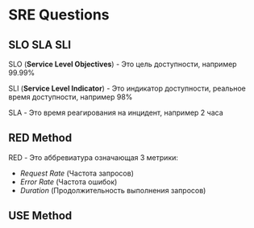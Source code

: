 # SRE Questions

## SLO SLA SLI

SLO (**Service Level Objectives**) - Это цель доступности, например 99.99%

SLI (**Service Level Indicator**) - Это индикатор доступности, реальное время доступности, например 98%

SLA - Это время реагирования на инцидент, например 2 часа

## RED Method

RED - Это аббревиатура означающая 3 метрики:

- _Request Rate_ (Частота запросов)
- _Error Rate_ (Частота ошибок)
- _Duration_ (Продолжительность выполнения запросов)

## USE Method
